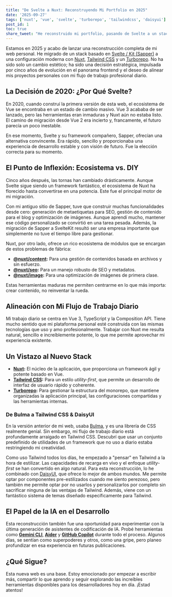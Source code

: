 ```yaml
---
title: "De Svelte a Nuxt: Reconstruyendo Mi Portfolio en 2025"
date: '2025-09-27'
tags: ['nuxt', 'vue', 'svelte', 'turborepo', 'tailwindcss', 'daisyui']
post_id: 1
toc: true
share_tweet: "He reconstruido mi portfolio, pasando de Svelte a un stack moderno con Nuxt, Tailwind CSS y Turborepo. Aquí te cuento el porqué y el cómo."
---
```


Estamos en 2025 y acabo de lanzar una reconstrucción completa de mi web personal. He migrado de un stack basado en [Svelte / Kit (Sapper)](https://svelte.dev/) a una configuración moderna con [Nuxt](https://nuxt.com/), [Tailwind CSS](https://tailwindcss.com/) y un [Turborepo](https://turbo.build/repo). No ha sido solo un cambio estético; ha sido una decisión estratégica, impulsada por cinco años de evolución en el panorama frontend y el deseo de alinear mis proyectos personales con mi flujo de trabajo profesional diario.

## La Decisión de 2020: ¿Por Qué Svelte?

En 2020, cuando construí la primera versión de esta web, el ecosistema de Vue se encontraba en un estado de cambio masivo. Vue 3 acababa de ser lanzado, pero las herramientas eran inmaduras y Nuxt aún no estaba listo. El camino de migración desde Vue 2 era incierto y, francamente, el futuro parecía un poco inestable.

En ese momento, Svelte y su framework compañero, Sapper, ofrecían una alternativa convincente. Era rápido, sencillo y proporcionaba una experiencia de desarrollo estable y con visión de futuro. Fue la elección correcta para su momento.

## El Punto de Inflexión: Ecosistema vs. DIY

Cinco años después, las tornas han cambiado drásticamente. Aunque Svelte sigue siendo un framework fantástico, el ecosistema de Nuxt ha florecido hasta convertirse en una potencia. Este fue el principal motor de mi migración.

Con mi antiguo sitio de Sapper, tuve que construir muchas funcionalidades desde cero: generación de metaetiquetas para SEO, gestión de contenido para el blog y optimización de imágenes. Aunque aprendí mucho, mantener ese código personalizado se convirtió en una tarea pesada. Además, la migración de Sapper a SvelteKit resultó ser una empresa importante que simplemente no tuve el tiempo libre para gestionar.

Nuxt, por otro lado, ofrece un rico ecosistema de módulos que se encargan de estos problemas de fábrica:

- **[@nuxt/content](https://content.nuxt.com/):** Para una gestión de contenidos basada en archivos y sin esfuerzo.
- **[@nuxt/seo](https://nuxt.com/modules/seo):** Para un manejo robusto de SEO y metadatos.
- **[@nuxt/image](https://image.nuxt.com/):** Para una optimización de imágenes de primera clase.

Estas herramientas maduras me permiten centrarme en lo que más importa: crear contenido, no reinventar la rueda.

## Alineación con Mi Flujo de Trabajo Diario

Mi trabajo diario se centra en Vue 3, TypeScript y la Composition API. Tiene mucho sentido que mi plataforma personal esté construida con las mismas tecnologías que uso y amo profesionalmente. Trabajar con Nuxt me resulta natural, sencillo e increíblemente potente, lo que me permite aprovechar mi experiencia existente.

## Un Vistazo al Nuevo Stack

- **[Nuxt](https://nuxt.com/):** El núcleo de la aplicación, que proporciona un framework ágil y potente basado en Vue.
- **[Tailwind CSS](https://tailwindcss.com/):** Para un estilo _utility-first_, que permite un desarrollo de interfaz de usuario rápido y coherente.
- **[Turborepo](https://turbo.build/repo):** Para gestionar la estructura del monorepo, que mantiene organizadas la aplicación principal, las configuraciones compartidas y las herramientas internas.

### De Bulma a Tailwind CSS & DaisyUI

En la versión anterior de mi web, usaba [Bulma](https://bulma.io/), y es una librería de CSS realmente genial. Sin embargo, mi flujo de trabajo diario está profundamente arraigado en Tailwind CSS. Descubrí que usar un conjunto predefinido de utilidades de un framework que no uso a diario estaba restringiendo mi creatividad.

Como uso Tailwind todos los días, he empezado a "pensar" en Tailwind a la hora de estilizar. Las capacidades de recarga en vivo y el enfoque _utility-first_ se han convertido en algo natural. Para esta reconstrucción, lo he combinado con [DaisyUI](https://daisyui.com/), que ofrece lo mejor de ambos mundos. Me permite optar por componentes pre-estilizados cuando me siento perezoso, pero también me permite optar por no usarlos y personalizarlos por completo sin sacrificar ninguna de las ventajas de Tailwind. Además, viene con un fantástico sistema de temas diseñado específicamente para Tailwind.

## El Papel de la IA en el Desarrollo

Esta reconstrucción también fue una oportunidad para experimentar con la última generación de asistentes de codificación de IA. Probé herramientas como [**Gemini CLI**](https://ai.google.dev/docs/gemini_cli_quickstart), [**Aider**](https://github.com/paul-gauthier/aider) y [**GitHub Copilot**](https://github.com/features/copilot) durante todo el proceso. Algunos días, se sentían como superpoderes y otros, como una gripe, pero planeo profundizar en esa experiencia en futuras publicaciones.

## ¿Qué Sigue?

Esta nueva web es una base. Estoy emocionado por empezar a escribir más, compartir lo que aprendo y seguir explorando las increíbles herramientas disponibles para los desarrolladores hoy en día. ¡Estad atentos!
